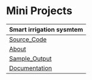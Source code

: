 # Mini Projects

| **Smart irrigation sysmtem** |
|:----------|
|[Source_Code](https://github.com/SKsaikiran/MiniProjects/blob/d0561ef2838ce66c74938710447f96ae0fc5fa11/Smart_irrigation/Smart_irrigation.ino)|
| [About](https://github.com/SKsaikiran/MiniProjects/blob/d0561ef2838ce66c74938710447f96ae0fc5fa11/Smart_irrigation/About.md)|
| [Sample_Output](https://drive.google.com/file/d/1OKgF6gzEeOSh6lUqWjvQHuqeTKzw8Mib/view?usp=share_link)|
| [Documentation](https://docs.google.com/document/d/1E0E4WA4AXR0ON_7Oh7yXiIbDXwOd193Q/edit?usp=sharing&ouid=108978196529812926312&rtpof=true&sd=true)|
